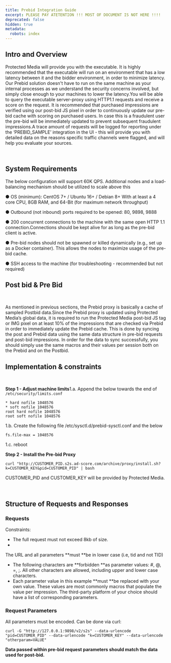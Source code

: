 ```yaml
---
title: Prebid Integration Guide
excerpt: PLEASE PAY ATETENTION !!! MOST OF DOCUMENT IS NOT HERE !!!!
deprecated: false
hidden: true
metadata:
  robots: index
---
```

## Intro and Overview

Protected Media will provide you with the executable. It is highly recommended that the executable will run on an environment that has a low latency between it and the bidder environment, in order to minimize latency. Our Prebid solution doesn't have to run on the same machine as your internal processes as we understand the security concerns involved, but simply close enough to your machines to lower the latency.You will be able to query the executable server-proxy using HTTP1.1 requests and receive a score on the request. It is recommended that purchased impressions are verified using our post-bid JS pixel in order to continuously update our pre-bid cache with scoring on purchased users. In case this is a fraudulent user the pre-bid will be immediately updated to prevent subsequent fraudulent impressions.A trace amount of requests will be logged for reporting under the ‘PREBID\_SAMPLE’ integration in the UI - this will provide you with detailed data on the reasons specific traffic channels were flagged, and will help you evaluate your sources.

<br />

## System Requirements

The below configuration will support 60K QPS. Additional nodes and a load-balancing mechanism should be utilized to scale above this

●  OS (minimum): CentOS 7+ / Ubuntu 16+ / Debian 8+ With at least a 4 core CPU, 8GB RAM, and 64-Bit (for maximum network throughput)

● 	Outbound (not inbound) ports required to be opened: 80, 9898, 9888

● 	200 concurrent connections to the machine with the same open HTTP 1.1 connection.Connections should be kept alive for as long as the pre-bid client is active.

● 	Pre-bid nodes should not be spawned or killed dynamically (e.g., set up as a
Docker container). This allows the nodes to maximize usage of the pre-bid cache.

● 	SSH access to the machine (for troubleshooting - recommended but not required)

## Post bid & Pre Bid

<br />

As mentioned in previous sections, the Prebid proxy is basically a cache of sampled Postbid data.Since the Prebid proxy is updated using Protected Media’s global data, it is required to run the Protected Media post-bid JS tag or IMG pixel on at least 10% of the impressions that are checked via Prebid in order to immediately update the Prebid cache. This is done by syncing the post and Prebid data using the same data structure in pre-bid requests and post-bid impressions. In order for the data to sync successfully, you should simply use the same macros and their values per session both on the Prebid and on the Postbid.

## Implementation & constraints

<br />

**Step 1 - Adjust machine limits**1.a. Append the below towards the end of `/etc/security/limits.conf`

```
* hard nofile 1048576 
* soft nofile 1048576 
root hard nofile 1048576 
root soft nofile 1048576 
```

1.b. Create the following file /etc/sysctl.d/prebid-sysctl.conf and the below

```
fs.file-max = 1048576
```

1.c. reboot

**Step 2  - Install the Pre-bid Proxy**

```
curl "http://CUSTOMER_PID.s2s.ad-score.com/archive/proxy/install.sh?k=CUSTOMER_KEY&pid=CUSTOMER_PID" | bash 
```

CUSTOMER\_PID and CUSTOMER\_KEY will be provided by Protected Media.

<br />

## Structure of Requests and Responses

### Requests

Constraints:

* The full request must not exceed 8kb of size.
* <br />

The URL and all parameters \*\*must \*\*be in lower case (i.e, tid and not TID)

* The following characters are \*\*forbidden \*\*as parameter values: #, @, =, ;. All other characters are allowed, including upper and lower case characters.
* Each parameter value in this example \*\*must \*\*be replaced with your own value. These values are most commonly macros that populate the value per impression. The third-party platform of your choice should have a list of corresponding parameters.

### Request Parameters

All parameters must be encoded. Can be done via curl:

```
curl -G "http://127.0.0.1:9898/v2/s2s" --data-urlencode "pid=CUSTOMER_PID" --data-urlencode "k=CUSTOMER_KEY" --data-urlencode "otherparam=VALUE"
```

**Data passed within pre-bid request parameters should match the data used for post-bid.**